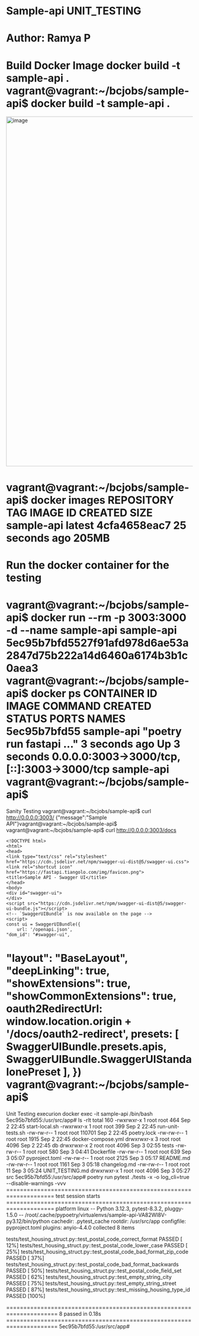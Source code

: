 Sample-api UNIT_TESTING
===========================================================

Author: Ramya P
===========================================================
Build Docker Image
docker build -t sample-api .
vagrant@vagrant:~/bcjobs/sample-api$ docker build -t sample-api .
================================================================
<img width="941" alt="image" src="https://github.com/user-attachments/assets/418201df-aa24-4b44-8af5-29955fc7184a">

vagrant@vagrant:~/bcjobs/sample-api$ docker images
REPOSITORY   TAG       IMAGE ID       CREATED          SIZE
sample-api   latest    4cfa4658eac7   25 seconds ago   205MB
================================================================
Run the docker container for the testing
===============================================================
vagrant@vagrant:~/bcjobs/sample-api$ docker run --rm -p 3003:3000 -d --name sample-api sample-api
5ec95b7bfd5527f91afd978d6ae53a2847d75b222a14d6460a6174b3b1c0aea3
vagrant@vagrant:~/bcjobs/sample-api$ docker ps
CONTAINER ID   IMAGE        COMMAND                  CREATED         STATUS         PORTS                                         NAMES
5ec95b7bfd55   sample-api   "poetry run fastapi …"   3 seconds ago   Up 3 seconds   0.0.0.0:3003->3000/tcp, [::]:3003->3000/tcp   sample-api
vagrant@vagrant:~/bcjobs/sample-api$
===============================================================
Sanity Testing
vagrant@vagrant:~/bcjobs/sample-api$ curl http://0.0.0.0:3003/
{"message":"Sample API"}vagrant@vagrant:~/bcjobs/sample-api$
vagrant@vagrant:~/bcjobs/sample-api$ curl  http://0.0.0.0:3003/docs

    <!DOCTYPE html>
    <html>
    <head>
    <link type="text/css" rel="stylesheet" href="https://cdn.jsdelivr.net/npm/swagger-ui-dist@5/swagger-ui.css">
    <link rel="shortcut icon" href="https://fastapi.tiangolo.com/img/favicon.png">
    <title>Sample API - Swagger UI</title>
    </head>
    <body>
    <div id="swagger-ui">
    </div>
    <script src="https://cdn.jsdelivr.net/npm/swagger-ui-dist@5/swagger-ui-bundle.js"></script>
    <!-- `SwaggerUIBundle` is now available on the page -->
    <script>
    const ui = SwaggerUIBundle({
        url: '/openapi.json',
    "dom_id": "#swagger-ui",
"layout": "BaseLayout",
"deepLinking": true,
"showExtensions": true,
"showCommonExtensions": true,
oauth2RedirectUrl: window.location.origin + '/docs/oauth2-redirect',
    presets: [
        SwaggerUIBundle.presets.apis,
        SwaggerUIBundle.SwaggerUIStandalonePreset
        ],
    })
    </script>
    </body>
    </html>
    vagrant@vagrant:~/bcjobs/sample-api$
============================================================
Unit Testing execurion
docker exec -it sample-api /bin/bash
5ec95b7bfd55:/usr/src/app# ls -rlt
total 160
-rwxrwxr-x    1 root     root           464 Sep  2 22:45 start-local.sh
-rwxrwxr-x    1 root     root           399 Sep  2 22:45 run-unit-tests.sh
-rw-rw-r--    1 root     root        110701 Sep  2 22:45 poetry.lock
-rw-rw-r--    1 root     root          1915 Sep  2 22:45 docker-compose.yml
drwxrwxr-x    3 root     root          4096 Sep  2 22:45 db
drwxrwxr-x    2 root     root          4096 Sep  3 02:55 tests
-rw-rw-r--    1 root     root           580 Sep  3 04:41 Dockerfile
-rw-rw-r--    1 root     root           639 Sep  3 05:07 pyproject.toml
-rw-rw-r--    1 root     root          2125 Sep  3 05:17 README.md
-rw-rw-r--    1 root     root          1161 Sep  3 05:18 changelog.md
-rw-rw-r--    1 root     root            11 Sep  3 05:24 UNIT_TESTING.md
drwxrwxr-x    1 root     root          4096 Sep  3 05:27 src
5ec95b7bfd55:/usr/src/app# poetry run pytest ./tests -x -o log_cli=true --disable-warnings -vvv
==================================================================== test session starts ====================================================================
platform linux -- Python 3.12.3, pytest-8.3.2, pluggy-1.5.0 -- /root/.cache/pypoetry/virtualenvs/sample-api-VA82Wl8V-py3.12/bin/python
cachedir: .pytest_cache
rootdir: /usr/src/app
configfile: pyproject.toml
plugins: anyio-4.4.0
collected 8 items

tests/test_housing_struct.py::test_postal_code_correct_format PASSED                                                                                  [ 12%]
tests/test_housing_struct.py::test_postal_code_lower_case PASSED                                                                                      [ 25%]
tests/test_housing_struct.py::test_postal_code_bad_format_zip_code PASSED                                                                             [ 37%]
tests/test_housing_struct.py::test_postal_code_bad_format_backwards PASSED                                                                            [ 50%]
tests/test_housing_struct.py::test_postal_code_field_set PASSED                                                                                       [ 62%]
tests/test_housing_struct.py::test_empty_string_city PASSED                                                                                           [ 75%]
tests/test_housing_struct.py::test_empty_string_street PASSED                                                                                         [ 87%]
tests/test_housing_struct.py::test_missing_housing_type_id PASSED                                                                                     [100%]

===================================================================== 8 passed in 0.18s =====================================================================
5ec95b7bfd55:/usr/src/app#

